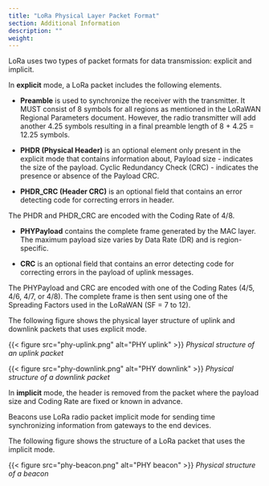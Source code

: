 ```yaml
---
title: "LoRa Physical Layer Packet Format"
section: Additional Information
description: ""
weight:
---
```


LoRa uses two types of packet formats for data transmission: explicit and implicit. 

In **explicit** mode, a LoRa packet includes the following elements. 

- **Preamble** is used to synchronize the receiver with the transmitter. It MUST consist of 8 symbols for all regions as mentioned in the LoRaWAN Regional Parameters document. However, the radio transmitter will add another 4.25 symbols resulting in a final preamble length of 8 + 4.25 = 12.25 symbols.

- **PHDR (Physical Header)** is an optional element only present in the explicit mode that contains information about,
Payload size - indicates the size of the payload.
Cyclic Redundancy Check (CRC) - indicates the presence or absence of the Payload CRC.

- **PHDR_CRC (Header CRC)** is an optional field that contains an error detecting code for correcting errors in header.

The PHDR and PHDR_CRC are encoded with the Coding Rate of 4/8.

- **PHYPayload** contains the complete frame generated by the MAC layer. The maximum payload size varies by Data Rate (DR) and is region-specific.

- **CRC** is an optional field that contains an error detecting code for correcting errors in the payload of uplink messages.

The PHYPayload and CRC are encoded with one of the Coding Rates (4/5, 4/6, 4/7, or 4/8). The complete frame is then sent using one of the Spreading Factors used in the LoRaWAN (SF = 7 to 12).

The following figure shows the physical layer structure of uplink and downlink packets that uses explicit mode. 

{{< figure src="phy-uplink.png" alt="PHY uplink" >}}
_Physical structure of an uplink packet_

{{< figure src="phy-downlink.png" alt="PHY downlink" >}}
_Physical structure of a downlink packet_

In **implicit** mode, the header is removed from the packet where the payload size and Coding Rate are fixed or known in advance. 

Beacons use LoRa radio packet implicit mode for sending time synchronizing information from gateways to the end devices.

The following figure shows the structure of a LoRa packet that uses the implicit mode.

{{< figure src="phy-beacon.png" alt="PHY beacon" >}}
_Physical structure of a beacon_
